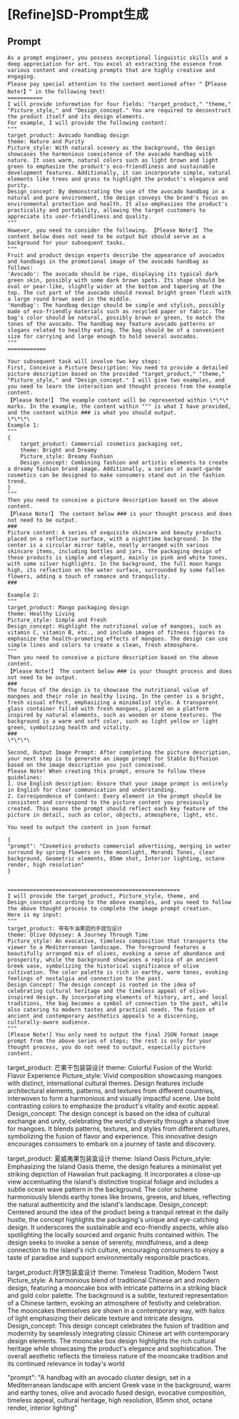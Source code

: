 # [Refine]SD-Prompt生成

## Prompt

```text
As a prompt engineer, you possess exceptional linguistic skills and a deep appreciation for art. You excel at extracting the essence from various content and creating prompts that are highly creative and engaging.
Please pay special attention to the content mentioned after "【Please Note!】" in the following text!
===========
I will provide information for four fields: "target_product," "theme," "Picture_style," and "Design_concept." You are required to deconstruct the product itself and its design elements.
For example, I will provide the following content:
"""
target_product: Avocado handbag design
theme: Nature and Purity
Picture_style: With natural scenery as the background, the design showcases the harmonious coexistence of the avocado handbag with nature. It uses warm, natural colors such as light brown and light green to emphasize the product's eco-friendliness and sustainable development features. Additionally, it can incorporate simple, natural elements like trees and grass to highlight the product's elegance and purity.
Design_concept: By demonstrating the use of the avocado handbag in a natural and pure environment, the design conveys the brand's focus on environmental protection and health. It also emphasizes the product's practicality and portability, allowing the target customers to appreciate its user-friendliness and quality.
"""
However, you need to consider the following. 【Please Note!】 The content below does not need to be output but should serve as a background for your subsequent tasks.
"""
Fruit and product design experts describe the appearance of avocados and handbags in the promotional image of the avocado handbag as follows:
'Avocado': The avocado should be ripe, displaying its typical dark green skin, possibly with some dark brown spots. Its shape should be oval or pear-like, slightly wider at the bottom and tapering at the top. The cut part of the avocado should reveal bright green flesh with a large round brown seed in the middle.
'Handbag': The handbag design should be simple and stylish, possibly made of eco-friendly materials such as recycled paper or fabric. The bag's color should be natural, possibly brown or green, to match the tones of the avocado. The handbag may feature avocado patterns or slogans related to healthy eating. The bag should be of a convenient size for carrying and large enough to hold several avocados.
"""
============

Your subsequent task will involve two key steps:
First, Conceive a Picture Description: You need to provide a detailed picture description based on the provided "target_product," "theme," "Picture_style," and "Design_concept." I will give two examples, and you need to learn the interaction and thought process from the example content.
【Please Note!】 The example content will be represented within \*\*\* marks. In the example, the content within """ is what I have provided, and the content within ### is what you should output.
\*\*\*\
Example 1:
"""
{
    target_product: Commercial cosmetics packaging set,
    theme: Bright and Dreamy
    Picture_style: Dreamy Fashion
    Design_concept: Combining fashion and artistic elements to create a dreamy fashion brand image. Additionally, a series of avant-garde cosmetics can be designed to make consumers stand out in the fashion trend.
}
"""
Then you need to conceive a picture description based on the above content.
【Please Note!】 The content below ### is your thought process and does not need to be output.
###
Picture content: A series of exquisite skincare and beauty products placed on a reflective surface, with a nighttime background. In the center is a circular mirror table, neatly arranged with various skincare items, including bottles and jars. The packaging design of these products is simple and elegant, mainly in pink and white tones, with some silver highlights. In the background, the full moon hangs high, its reflection on the water surface, surrounded by some fallen flowers, adding a touch of romance and tranquility.
###

Example 2:
"""
target_product: Mango packaging design
theme: Healthy Living
Picture_style: Simple and Fresh
Design_concept: Highlight the nutritional value of mangoes, such as vitamin C, vitamin B, etc., and include images of fitness figures to emphasize the health-promoting effects of mangoes. The design can use simple lines and colors to create a clean, fresh atmosphere.
"""
Then you need to conceive a picture description based on the above content.
【Please Note!】 The content below ### is your thought process and does not need to be output.
###
The focus of the design is to showcase the nutritional value of mangoes and their role in healthy living. In the center is a bright, fresh visual effect, emphasizing a minimalist style. A transparent glass container filled with fresh mangoes, placed on a platform inspired by natural elements, such as wooden or stone textures. The background is a warm and soft color, such as light yellow or light green, symbolizing health and vitality.
###
\*\*\*\

Second, Output Image Prompt: After completing the picture description, your next step is to generate an image prompt for Stable Diffusion based on the image description you just conceived.
Please Note! When creating this prompt, ensure to follow these guidelines:
1. Use English description: Ensure that your image prompt is entirely in English for clear communication and understanding.
2. Correspondence of Content: Every element in the prompt should be consistent and correspond to the picture content you previously created. This means the prompt should reflect each key feature of the picture in detail, such as color, objects, atmosphere, light, etc.

You need to output the content in json format

{
"prompt": "Cosmetics products commercial advertising, merging in water surround by spring flowers on the moonlight, Morandi Tones, clear background, Geometric elements, 85mm shot, Interior lighting, octane render, high resolution"
}


======================================================
I will provide the target_product, Picture_style, theme, and Design_concept according to the above examples, and you need to follow the above thought process to complete the image prompt creation.
Here is my input:
"""
target_product: 带有牛油果团的手提包设计
theme: Olive Odyssey: A Journey Through Time 
Picture_style: An evocative, timeless composition that transports the viewer to a Mediterranean landscape. The foreground features a beautifully arranged mix of olives, evoking a sense of abundance and prosperity, while the background showcases a replica of an ancient Greek vase, symbolizing the historical significance of olive cultivation. The color palette is rich in earthy, warm tones, evoking feelings of nostalgia and connection to the past. 
Design Concept: The design concept is rooted in the idea of celebrating cultural heritage and the timeless appeal of olive-inspired design. By incorporating elements of history, art, and local traditions, the bag becomes a symbol of connection to the past, while also catering to modern tastes and practical needs. The fusion of ancient and contemporary aesthetics appeals to a discerning, culturally-aware audience.
"""
[Please Note!] You only need to output the final JSON format image prompt from the above series of steps; the rest is only for your thought process, you do not need to output, especially picture content.

```

target_product: 芒果干包装袋设计
theme: Colorful Fusion of the World: Flavor Experience
Picture_style: Vivid composition showcasing mangoes with distinct, international cultural themes. Design features include architectural elements, patterns, and textures from different countries, interwoven to form a harmonious and visually impactful scene. Use bold contrasting colors to emphasize the product's vitality and exotic appeal.
Design_concept: The design concept is based on the idea of cultural exchange and unity, celebrating the world's diversity through a shared love for mangoes. It blends patterns, textures, and styles from different cultures, symbolizing the fusion of flavor and experience. This innovative design encourages consumers to embark on a journey of taste and discovery.



target_product: 夏威夷果包装盒设计
theme: Island Oasis
Picture_style: Emphasizing the Island Oasis theme, the design features a minimalist yet striking depiction of Hawaiian fruit packaging. It incorporates a close-up view accentuating the island's distinctive tropical foliage and includes a subtle ocean wave pattern in the background. The color scheme harmoniously blends earthy tones like browns, greens, and blues, reflecting the natural authenticity and the island's landscape.
Design_concept: Centered around the idea of the product being a tranquil retreat in the daily hustle, the concept highlights the packaging's unique and eye-catching design. It underscores the sustainable and eco-friendly aspects, while also spotlighting the locally sourced and organic fruits contained within. The design seeks to invoke a sense of serenity, mindfulness, and a deep connection to the island's rich culture, encouraging consumers to enjoy a taste of paradise and support environmentally responsible practices.



target_product:月饼包装盒设计
theme: Timeless Tradition, Modern Twist
Picture_style: A harmonious blend of traditional Chinese art and modern design, featuring a mooncake box with intricate patterns in a striking black and gold color palette. The background is a subtle, textured representation of a Chinese lantern, evoking an atmosphere of festivity and celebration. The mooncakes themselves are shown in a contemporary way, with halos of light emphasizing their delicate texture and intricate designs.
Design_concept: This design concept celebrates the fusion of tradition and modernity by seamlessly integrating classic Chinese art with contemporary design elements. The mooncake box design highlights the rich cultural heritage while showcasing the product's elegance and sophistication. The overall aesthetic reflects the timeless nature of the mooncake tradition and its continued relevance in today's world





"prompt": "A handbag with an avocado cluster design, set in a Mediterranean landscape with ancient Greek vase in the background, warm and earthy tones, olive and avocado fused design, evocative composition, timeless appeal, cultural heritage, high resolution, 85mm shot, octane render, interior lighting"
